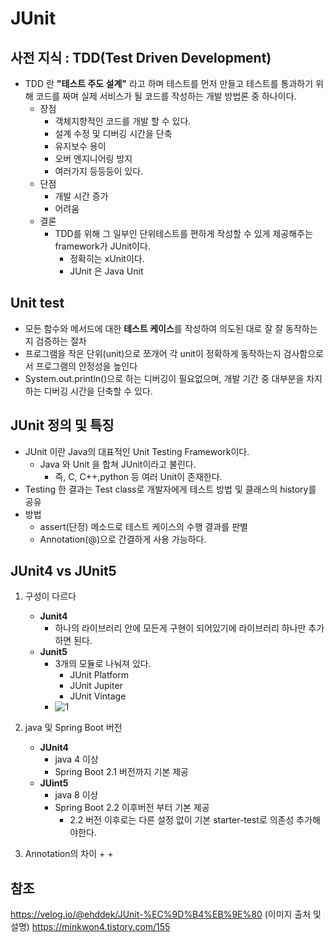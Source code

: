 # JUnit

## 사전 지식 : TDD(Test Driven Development)

+ TDD 란 **"테스트 주도 설계"** 라고 하며 테스트를 먼저 만들고 테스트를 통과하기 위해 코드를 짜며 실제 서비스가 될 코드를 작성하는 개발 방법론 중 하나이다.
    + 장점
        + 객체지향적인 코드를 개발 할 수 있다.
        + 설계 수정 및 디버깅 시간을 단축
        + 유지보수 용이
        + 오버 엔지니어링 방지
        + 여러가지 등등등이 있다.
    + 단점
        + 개발 시간 증가
        + 어려움
    + 결론
        + TDD를 위해 그 일부인 단위테스트를 편하게 작성할 수 있게 제공해주는 framework가 JUnit이다.
            + 정확히는 xUnit이다.
            + JUnit 은 Java Unit


## Unit test
+ 모든 함수와 메서드에 대한 **테스트 케이스**를 작성하여 의도된 대로 잘 잘 동작하는지 검증하는 절차
+ 프로그램을 작은 단위(unit)으로 쪼개어 각 unit이 정확하게 동작하는지 검사함으로서 프로그램의 안정성을 높인다
+ System.out.println()으로 하는 디버깅이 필요없으며, 개발 기간 중 대부분을 차지하는 디버깅 시간을 단축할 수 있다.


## JUnit 정의 및 특징
+ JUnit 이란 Java의 대표적인 Unit Testing Framework이다.
    + Java 와 Unit 을 합쳐 JUnit이라고 불린다.
        + 즉, C, C++,python 등 여러 Unit이 존재한다.
+ Testing 한 결과는 Test class로 개발자에게 테스트 방법 및 클래스의 history를 공유
+ 방법
    + assert(단정) 메소드로 테스트 케이스의 수행 결과를 판별
    + Annotation(@)으로 간결하게 사용 가능하다.


## JUnit4 vs JUnit5

1. 구성이 다르다
    + **Junit4**
        + 하나의 라이브러리 안에 모든게 구현이 되어있기에 라이브러리 하나만 추가하면 된다.
    + **Junit5**
        + 3개의 모듈로 나눠져 있다.
            + JUnit Platform
            + JUnit Jupiter
            + JUnit Vintage
        + ![1](https://user-images.githubusercontent.com/38696775/158925115-3a9a1e10-c742-4cb8-9d8f-986d2632e450.png)

2. java 및 Spring Boot 버전
    + **JUnit4**
        + java 4 이상
        + Spring Boot 2.1 버전까지 기본 제공
    + **JUint5**
        + java 8 이상
        + Spring Boot 2.2 이후버전 부터 기본 제공
            + 2.2 버전 이후로는 다른 설정 없이 기본 starter-test로 의존성 추가해야한다.

3. Annotation의 차이
    + 
    + 




## 참조
https://velog.io/@ehddek/JUnit-%EC%9D%B4%EB%9E%80 (이미지 출처 및 설명)
https://minkwon4.tistory.com/155
